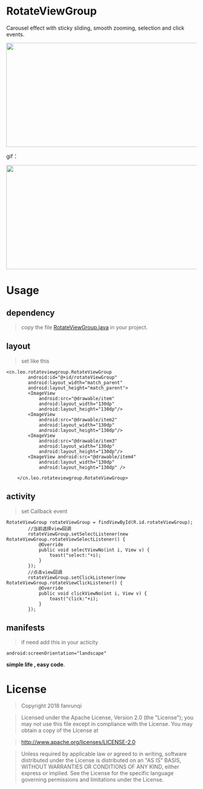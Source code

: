 # RotateViewGroup

Carousel effect with sticky sliding, smooth zooming, selection and click events.

<img src="https://raw.githubusercontent.com/fanrunqi/RotateViewGroup/master/app/1.png" width = "540" height = "275"  />

gif：

<img src="https://raw.githubusercontent.com/fanrunqi/RotateViewGroup/master/app/2.gif" width = "540" height = "275"  />

# Usage

## dependency

>copy the file [RotateViewGroup.java](https://github.com/fanrunqi/RotateViewGroup/tree/master/app/src/main/java/cn/leo/rotateviewgroup) in your project.

## layout

>set like this

```
<cn.leo.rotateviewgroup.RotateViewGroup
        android:id="@+id/rotateViewGroup"
        android:layout_width="match_parent"
        android:layout_height="match_parent">
        <ImageView
            android:src="@drawable/item"
            android:layout_width="130dp"
            android:layout_height="130dp"/>
        <ImageView
            android:src="@drawable/item2"
            android:layout_width="130dp"
            android:layout_height="130dp"/>
        <ImageView
            android:src="@drawable/item3"
            android:layout_width="130dp"
            android:layout_height="130dp"/>
        <ImageView android:src="@drawable/item4"
            android:layout_width="130dp"
            android:layout_height="130dp" />

    </cn.leo.rotateviewgroup.RotateViewGroup>
```

## activity

>set Callback event

```
RotateViewGroup rotateViewGroup = findViewById(R.id.rotateViewGroup);
        //当前选择view回调
        rotateViewGroup.setSelectListener(new RotateViewGroup.rotateViewSelectListener() {
            @Override
            public void selectViewNo(int i, View v) {
                toast("select:"+i);
            }
        });
        //点击view回调
        rotateViewGroup.setClickListener(new RotateViewGroup.rotateViewClickListener() {
            @Override
            public void clickViewNo(int i, View v) {
                toast("click:"+i);
            }
        });
```
## manifests

>if need add this in your acticity

```
android:screenOrientation="landscape"
```

**simple life , easy code**.

# License
> Copyright 2018 fanrunqi

> Licensed under the Apache License, Version 2.0 (the "License");
you may not use this file except in compliance with the License.
You may obtain a copy of the License at

  >  http://www.apache.org/licenses/LICENSE-2.0

> Unless required by applicable law or agreed to in writing, software
distributed under the License is distributed on an "AS IS" BASIS,
WITHOUT WARRANTIES OR CONDITIONS OF ANY KIND, either express or implied.
See the License for the specific language governing permissions and
limitations under the License.
